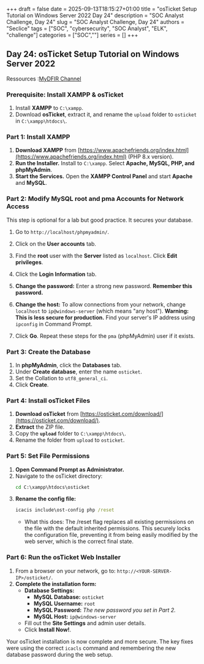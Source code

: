 +++ 
draft = false
date = 2025-09-13T18:15:27+01:00
title = "osTicket Setup Tutorial on Windows Server 2022 Day 24"
description = "SOC Analyst Challenge, Day 24"
slug = "SOC Analyst Challenge, Day 24"
authors = "Seclice"
tags = ["SOC", "cybersecurity", "SOC Analyst", "ELK", "challenge"]
categories = ["SOC",""]
series = []
+++


## Day 24: osTicket Setup Tutorial on Windows Server 2022
Ressources :[MyDFIR Channel](https://www.youtube.com/@MyDFIR/)
  

### **Prerequisite: Install XAMPP & osTicket**

1.  Install **XAMPP** to `C:\xampp`.
2.  Download **osTicket**, extract it, and rename the `upload` folder to `osticket` in `C:\xampp\htdocs\`.

 

### **Part 1: Install XAMPP**

1.  **Download XAMPP** from [https://www.apachefriends.org/index.html](https://www.apachefriends.org/index.html) (PHP 8.x version).
2.  **Run the Installer.** Install to `C:\xampp`. Select **Apache, MySQL, PHP, and phpMyAdmin**.
3.  **Start the Services.** Open the **XAMPP Control Panel** and start **Apache** and **MySQL**.

 

### **Part 2: Modify MySQL root and pma Accounts for Network Access**

This step is optional for a lab but good practice. It secures your database.

1.  Go to `http://localhost/phpmyadmin/`.
2.  Click on the **User accounts** tab.
3.  Find the **root** user with the **Server** listed as `localhost`. Click **Edit privileges**.
4.  Click the **Login Information** tab.
5.  **Change the password:** Enter a strong new password. **Remember this password.**
6.  **Change the host:** To allow connections from your network, change `localhost` to `ip@windows-server` (which means "any host"). **Warning: This is less secure for production.** Find your server's IP address using `ipconfig` in Command Prompt.

7.  Click **Go**. Repeat these steps for the `pma` (phpMyAdmin) user if it exists.

 

### **Part 3: Create the Database**

1.  In **phpMyAdmin**, click the **Databases** tab.
2.  Under **Create database**, enter the name `osticket`.
3.  Set the Collation to `utf8_general_ci`.
4.  Click **Create**.

 

### **Part 4: Install osTicket Files**

1.  **Download osTicket** from [https://osticket.com/download/](https://osticket.com/download/).
2.  **Extract** the ZIP file.
3.  Copy the **`upload`** folder to `C:\xampp\htdocs\`.
4.  Rename the folder from `upload` to `osticket`.

 

### **Part 5: Set File Permissions**

1.  **Open Command Prompt as Administrator.**
2.  Navigate to the osTicket directory:
    ```cmd
    cd C:\xampp\htdocs\osticket
    ```
3.  **Rename the config file:**
    ```cmd
    icacis include\ost-config php /reset
    ```
	* 	What this does: The /reset flag replaces all existing permissions on the file with the default inherited permissions. This securely locks the configuration file, preventing it from being easily modified by the web server, which is the correct final state.

### **Part 6: Run the osTicket Web Installer**

1.  From a browser on your network, go to: `http://<YOUR-SERVER-IP>/osticket/`.
2.  **Complete the installation form:**
    *   **Database Settings:**
        *   **MySQL Database:** `osticket`
        *   **MySQL Username:** `root`
        *   **MySQL Password:** *The new password you set in Part 2.*
        *   **MySQL Host:** `ip@windows-server`
    *   Fill out the **Site Settings** and admin user details.
    *   Click **Install Now!**.



Your osTicket installation is now complete and more secure. The key fixes were using the correct `icacls` command and remembering the new database password during the web setup.